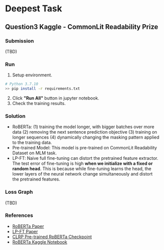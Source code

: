 # Deepest Task

## Question3 Kaggle - CommonLit Readability Prize

### Submission

(TBD)

### Run

1. Setup environment.
``` Bash
# Python 3.7.10
>> pip install -r requirements.txt
```
2. Click **"Run All"** button in jupyter notebook.
3. Check the training results.

### Solution

- RoBERTa: (1) training the model longer, with bigger batches over more data (2) removing the next sentence prediction objective (3) training on longer sequences (4) dynamically changing the masking pattern applied to the training data.
- Pre-trained Model: This model is pre-trained on CommonLit Readability Dataset on MLM task.
- LP-FT: Naive full fine-tuning can distort the pretrained feature extractor. The test error of fine-tuning is high **when we initialize with a fixed or random head**. This is because while fine-tuning learns the head, the lower layers of the neural network change simultaneously and distort the pretrained features.

### Loss Graph

(TBD)

### References

- [RoBERTa Paper](https://arxiv.org/abs/1907.11692)
- [LP-FT Paper](https://arxiv.org/abs/2202.10054)
- [CLRP Pre-trained RpBERTa Checkpoint](https://www.kaggle.com/datasets/maunish/clrp-roberta-base)
- [RoBERTa Kaggle Notebook](https://www.kaggle.com/code/andretugan/pre-trained-roberta-solution-in-pytorch/notebook)
